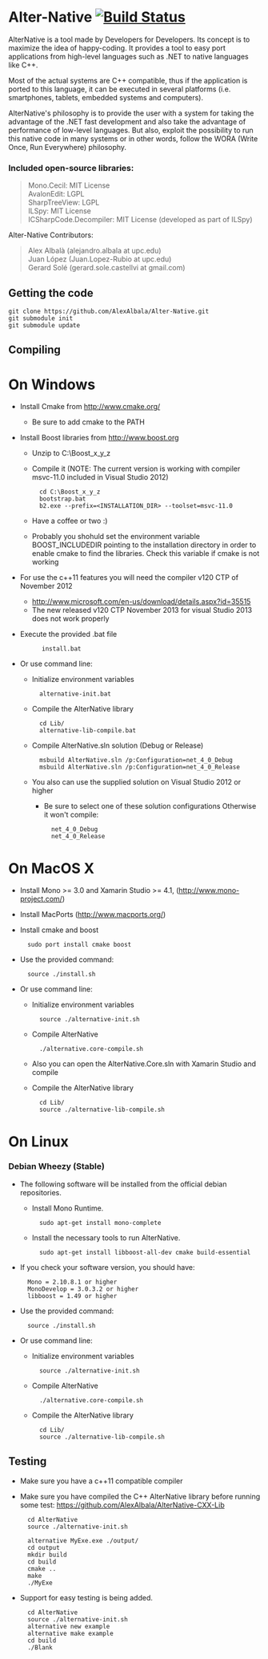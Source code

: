 # Alter-Native [![Build Status](https://travis-ci.org/AlexAlbala/Alter-Native.svg?branch=master)](https://travis-ci.org/AlexAlbala/Alter-Native)

AlterNative is a tool made by Developers for Developers. Its concept is to maximize the idea of happy-coding. It provides a tool to easy port applications from high-level languages such as .NET to native languages like C++.

Most of the actual systems are C++ compatible, thus if the application is ported to this language, it can be executed in several platforms (i.e. smartphones, tablets, embedded systems and computers).

AlterNative's philosophy is to provide the user with a system for taking the advantage of the .NET fast development and also take the advantage of performance of low-level languages. But also, exploit the possibility to run this native code in many systems or in other words, follow the WORA (Write Once, Run Everywhere) philosophy.

### Included open-source libraries:

>Mono.Cecil: MIT License  
AvalonEdit: LGPL  
SharpTreeView: LGPL  
ILSpy: MIT License  
ICSharpCode.Decompiler: MIT License (developed as part of ILSpy)  

Alter-Native Contributors:  

>Alex Albalà (alejandro.albala at upc.edu)  
Juan López  (Juan.Lopez-Rubio at upc.edu)  
Gerard Solé (gerard.sole.castellvi at gmail.com)  

Getting the code
----------------

	git clone https://github.com/AlexAlbala/Alter-Native.git
	git submodule init
	git submodule update

Compiling
---------

On Windows
==========

* Install Cmake from http://www.cmake.org/
	+ Be sure to add cmake to the PATH
* Install Boost libraries from http://www.boost.org
	+ Unzip to C:\Boost_x_y_z
	+ Compile it (NOTE: The current version is working with compiler msvc-11.0 included in Visual Studio 2012)

			cd C:\Boost_x_y_z
			bootstrap.bat
			b2.exe --prefix=<INSTALLATION_DIR> --toolset=msvc-11.0
	+ Have a coffee or two :)
	+ Probably you shohuld set the environment variable BOOST_INCLUDEDIR pointing to the installation directory in order to enable cmake to find the libraries. Check this variable if cmake is not working
* For use the c++11 features you will need the compiler v120 CTP of November 2012
	+ http://www.microsoft.com/en-us/download/details.aspx?id=35515
	+ The new released v120 CTP November 2013 for visual Studio 2013 does not work properly
	
* Execute the provided .bat file

			install.bat
			
* Or use command line:
	+ Initialize environment variables

			alternative-init.bat
	+ Compile the AlterNative library

			cd Lib/
			alternative-lib-compile.bat
			
	+ Compile AlterNative.sln solution (Debug or Release)

			msbuild AlterNative.sln /p:Configuration=net_4_0_Debug
			msbuild AlterNative.sln /p:Configuration=net_4_0_Release

	+ You also can use the supplied solution on Visual Studio 2012 or higher
		+ Be sure to select one of these solution configurations Otherwise it won't compile:

	 			net_4_0_Debug
				net_4_0_Release


			

On MacOS X
==========

* Install Mono >= 3.0 and Xamarin Studio >= 4.1, (http://www.mono-project.com/)
* Install MacPorts (http://www.macports.org/)
* Install cmake and boost 

		sudo port install cmake boost

* Use the provided command:

		source ./install.sh

* Or use command line:
	+ Initialize environment variables

			source ./alternative-init.sh
	+ Compile AlterNative

			./alternative.core-compile.sh
	* Also you can open the AlterNative.Core.sln with Xamarin Studio and compile
	+ Compile the AlterNative library

			cd Lib/
			source ./alternative-lib-compile.sh

On Linux
========
### Debian Wheezy (Stable)
* The following software will be installed from the official debian repositories.

	+ Install Mono Runtime.

			sudo apt-get install mono-complete

	+ Install the necessary tools to run AlterNative. 

			sudo apt-get install libboost-all-dev cmake build-essential

* If you check your software version, you should have:

		Mono = 2.10.8.1 or higher
		MonoDevelop = 3.0.3.2 or higher
		libboost = 1.49 or higher
* Use the provided command:

		source ./install.sh
* Or use command line:
	+ Initialize environment variables

			source ./alternative-init.sh
	+ Compile AlterNative

			./alternative.core-compile.sh
	+ Compile the AlterNative library

			cd Lib/
			source ./alternative-lib-compile.sh

Testing
-------

* Make sure you have a c++11 compatible compiler

* Make sure you have compiled the C++ AlterNative library before running some test: https://github.com/AlexAlbala/AlterNative-CXX-Lib

		cd AlterNative
		source ./alternative-init.sh
		
		alternative MyExe.exe ./output/
		cd output
		mkdir build
		cd build
		cmake ..
		make
		./MyExe

* Support for easy testing is being added.

		cd AlterNative
		source ./alternative-init.sh
		alternative new example
		alternative make example
		cd build
		./Blank
